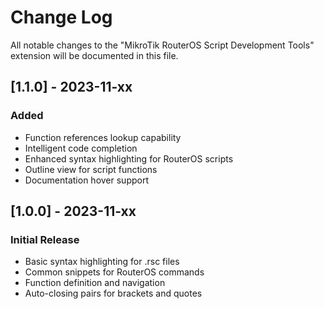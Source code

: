 # Change Log

All notable changes to the "MikroTik RouterOS Script Development Tools" extension will be documented in this file.

## [1.1.0] - 2023-11-xx

### Added
- Function references lookup capability
- Intelligent code completion
- Enhanced syntax highlighting for RouterOS scripts
- Outline view for script functions
- Documentation hover support

## [1.0.0] - 2023-11-xx

### Initial Release
- Basic syntax highlighting for .rsc files
- Common snippets for RouterOS commands
- Function definition and navigation
- Auto-closing pairs for brackets and quotes
